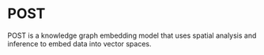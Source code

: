 # POST
POST is a knowledge graph embedding model that uses spatial analysis and inference to embed data into vector spaces.
